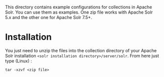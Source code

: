 This directory contains example configurations for collections in Apache Solr. You can use them as examples. One zip file works with Apache Solr 5.x and the other one for Apache Solr 7.5+.

# Installation
You just need to unzip the files into the collection directory of your Apache Solr installation ```<solr installation directory>/server/solr```. From here just type (Linux) :


```
tar -xzvf <zip file>
```


